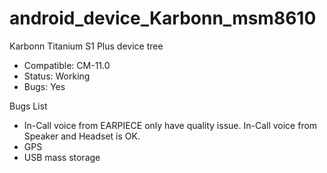 # android_device_Karbonn_msm8610
Karbonn Titanium S1 Plus device tree
- Compatible: CM-11.0
- Status: Working
- Bugs: Yes

Bugs List
- In-Call voice from EARPIECE only have quality issue. In-Call voice from Speaker and Headset is OK.
- GPS
- USB mass storage